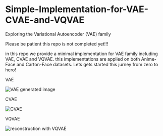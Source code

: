 # Simple-Implementation-for-VAE-CVAE-and-VQVAE
Exploring the Variational Autoencoder (VAE) family

Please be patient this repo is not completed yet!!!

 
in this repo we provide a minimal implementation for VAE family including VAE, CVAE and VQVAE. this implementations are applied on both Anime-Face and Carton-Face datasets. Lets gets started this jurney from zero to hero!
  
VAE

![VAE generated image](https://github.com/shining0611armor/Simple-Implementation-for-VAE-CVAE-and-VQVAE/raw/main/images/screenshot030.png)

CVAE

![CVAE](https://github.com/shining0611armor/Simple-Implementation-for-VAE-CVAE-and-VQVAE/raw/main/images/screenshot066.png)

VQVAE

![reconstruction with VQVAE](https://github.com/shining0611armor/Simple-Implementation-for-VAE-CVAE-and-VQVAE/raw/main/images/screenshot094.png)

 
